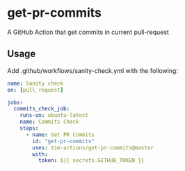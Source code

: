 # get-pr-commits

A GitHub Action that get commits in current pull-request

## Usage

Add .github/workflows/sanity-check.yml with the following:

```yaml
name: Sanity check
on: [pull_request]

jobs:
  commits_check_job:
    runs-on: ubuntu-latest
    name: Commits Check
    steps:
      - name: Get PR Commits
        id: "get-pr-commits"
        uses: tim-actions/get-pr-commits@master
        with:
          token: ${{ secrets.GITHUB_TOKEN }}

```
